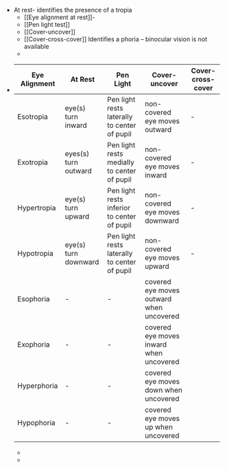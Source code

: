 - At rest- identifies the presence of a tropia
	- [[Eye alignment at rest]]-
	- [[Pen light test]]
	- [[Cover-uncover]]
	- [[Cover-cross-cover]] Identifies a phoria – binocular vision is not available
	-
- |Eye Alignment     | At Rest | Pen Light | Cover-uncover | Cover-cross-cover |
  | ---------------- | ----------- | --------|  --------| ---------| 
  | Esotropia     | eye(s) turn inward   |  Pen light rests laterally to center of pupil | non-covered eye moves outward | -| 
  | Exotropia  | eyes(s) turn outward   | Pen light rests medially to center of pupil |non-covered eye moves inward | -| 
  | Hypertropia | eye(s) turn upward   | Pen light rests inferior to center of pupil |non-covered eye moves downward | - | 
  |Hypotropia | eye(s) turn downward   | Pen light rests laterally to center of pupil |non-covered eye moves upward | -| 
  | Esophoria     | - | -|  covered eye moves outward when uncovered |
  | Exophoria  | -   | -|  covered eye moves inward when uncovered |
  | Hyperphoria| -   | - |  covered eye moves down when uncovered |
  |Hypophoria| -  | -|  covered eye moves up when uncovered |
	-
	-